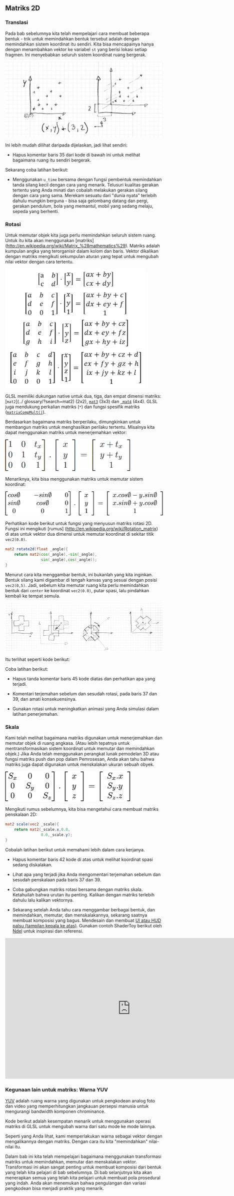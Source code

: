 ## Matriks 2D

<canvas id="custom" class="canvas" data-fragment-url="matrix.frag"  width="700px" height="200px"></canvas>

### Translasi

Pada bab sebelumnya kita telah mempelajari cara membuat beberapa bentuk - trik untuk memindahkan bentuk tersebut adalah dengan memindahkan sistem koordinat itu sendiri. Kita bisa mencapainya hanya dengan menambahkan vektor ke variabel ```st``` yang berisi lokasi setiap fragmen. Ini menyebabkan seluruh sistem koordinat ruang bergerak.

![](translate.jpg)

Ini lebih mudah dilihat daripada dijelaskan, jadi lihat sendiri:

* Hapus komentar baris 35 dari kode di bawah ini untuk melihat bagaimana ruang itu sendiri bergerak.

<div class="codeAndCanvas" data="cross-translate.frag"></div>

Sekarang coba latihan berikut:

* Menggunakan ```u_time``` bersama dengan fungsi pembentuk memindahkan tanda silang kecil dengan cara yang menarik. Telusuri kualitas gerakan tertentu yang Anda minati dan cobalah melakukan gerakan silang dengan cara yang sama. Merekam sesuatu dari "dunia nyata" terlebih dahulu mungkin berguna - bisa saja gelombang datang dan pergi, gerakan pendulum, bola yang memantul, mobil yang sedang melaju, sepeda yang berhenti.

### Rotasi

Untuk memutar objek kita juga perlu memindahkan seluruh sistem ruang. Untuk itu kita akan menggunakan [matriks] (http://en.wikipedia.org/wiki/Matrix_%28mathematics%29). Matriks adalah kumpulan angka yang terorganisir dalam kolom dan baris. Vektor dikalikan dengan matriks mengikuti sekumpulan aturan yang tepat untuk mengubah nilai vektor dengan cara tertentu.

[![Wikipedia entry for Matrix (mathematics) ](matrixes.png)](https://en.wikipedia.org/wiki/Matrix)

GLSL memiliki dukungan native untuk dua, tiga, dan empat dimensi matriks: [```mat2```](../ glossary/?search=mat2) (2x2), [```mat3```](../glosarium/?search=mat3) (3x3) dan [``` mat4```](../glossary/?search=mat4) (4x4). GLSL juga mendukung perkalian matriks (```*```) dan fungsi spesifik matriks ([```matrixCompMult()```](../glossary/?search=matrixCompMult)).

Berdasarkan bagaimana matriks berperilaku, dimungkinkan untuk membangun matriks untuk menghasilkan perilaku tertentu. Misalnya kita dapat menggunakan matriks untuk menerjemahkan vektor:

![](3dtransmat.png)

Menariknya, kita bisa menggunakan matriks untuk memutar sistem koordinat:

![](rotmat.png)

Perhatikan kode berikut untuk fungsi yang menyusun matriks rotasi 2D. Fungsi ini mengikuti [rumus] (http://en.wikipedia.org/wiki/Rotation_matrix) di atas untuk vektor dua dimensi untuk memutar koordinat di sekitar titik ```vec2(0.0)```.

```glsl
mat2 rotate2d(float _angle){
    return mat2(cos(_angle),-sin(_angle),
                sin(_angle),cos(_angle));
}
```

Menurut cara kita menggambar bentuk, ini bukanlah yang kita inginkan. Bentuk silang kami digambar di tengah kanvas yang sesuai dengan posisi ```vec2(0,5)```. Jadi, sebelum kita memutar ruang kita perlu memindahkan bentuk dari `center` ke koordinat ```vec2(0.0)```, putar spasi, lalu pindahkan kembali ke tempat semula.

![](rotate.jpg)

Itu terlihat seperti kode berikut:

<div class="codeAndCanvas" data="cross-rotate.frag"></div>

Coba latihan berikut:

* Hapus tanda komentar baris 45 kode diatas dan perhatikan apa yang terjadi.

* Komentari terjemahan sebelum dan sesudah rotasi, pada baris 37 dan 39, dan amati konsekuensinya.

* Gunakan rotasi untuk meningkatkan animasi yang Anda simulasi dalam latihan penerjemahan.

### Skala

Kami telah melihat bagaimana matriks digunakan untuk menerjemahkan dan memutar objek di ruang angkasa. (Atau lebih tepatnya untuk mentransformasikan sistem koordinat untuk memutar dan memindahkan objek.) Jika Anda telah menggunakan perangkat lunak pemodelan 3D atau fungsi matriks push dan pop dalam Pemrosesan, Anda akan tahu bahwa matriks juga dapat digunakan untuk menskalakan ukuran sebuah obyek.

![](scale.png)


Mengikuti rumus sebelumnya, kita bisa mengetahui cara membuat matriks penskalaan 2D:

```glsl
mat2 scale(vec2 _scale){
    return mat2(_scale.x,0.0,
                0.0,_scale.y);
}
```

<div class="codeAndCanvas" data="cross-scale.frag"></div>

Cobalah latihan berikut untuk memahami lebih dalam cara kerjanya.

* Hapus komentar baris 42 kode di atas untuk melihat koordinat spasi sedang diskalakan.

* Lihat apa yang terjadi jika Anda mengomentari terjemahan sebelum dan sesudah penskalaan pada baris 37 dan 39.

* Coba gabungkan matriks rotasi bersama dengan matriks skala. Ketahuilah bahwa urutan itu penting. Kalikan dengan matriks terlebih dahulu lalu kalikan vektornya.

* Sekarang setelah Anda tahu cara menggambar berbagai bentuk, dan memindahkan, memutar, dan menskalakannya, sekarang saatnya membuat komposisi yang bagus. Mendesain dan membuat [UI atau HUD palsu (tampilan kepala ke atas)](https://www.pinterest.com/patriciogonzv/huds/). Gunakan contoh ShaderToy berikut oleh [Ndel](https://www.shadertoy.com/user/ndel) untuk inspirasi dan referensi.

<iframe width="800" height="450" frameborder="0" src="https://www.shadertoy.com/embed/4s2SRt?gui=true&t=10&paused=true" allowfullscreen></iframe>

### Kegunaan lain untuk matriks: Warna YUV

[YUV](http://en.wikipedia.org/wiki/YUV) adalah ruang warna yang digunakan untuk pengkodean analog foto dan video yang memperhitungkan jangkauan persepsi manusia untuk mengurangi bandwidth komponen chrominance.

Kode berikut adalah kesempatan menarik untuk menggunakan operasi matriks di GLSL untuk mengubah warna dari satu mode ke mode lainnya.

<div class="codeAndCanvas" data="yuv.frag"></div>

Seperti yang Anda lihat, kami memperlakukan warna sebagai vektor dengan mengalikannya dengan matriks. Dengan cara itu kita "memindahkan" nilai-nilai itu.

Dalam bab ini kita telah mempelajari bagaimana menggunakan transformasi matriks untuk memindahkan, memutar dan menskalakan vektor. Transformasi ini akan sangat penting untuk membuat komposisi dari bentuk yang telah kita pelajari di bab sebelumnya. Di bab selanjutnya kita akan menerapkan semua yang telah kita pelajari untuk membuat pola prosedural yang indah. Anda akan menemukan bahwa pengulangan dan variasi pengkodean bisa menjadi praktik yang menarik.